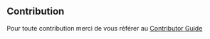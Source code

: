 ## Contribution
Pour toute contribution merci de vous référer au [Contributor Guide](CONTRIBUTING.md)
